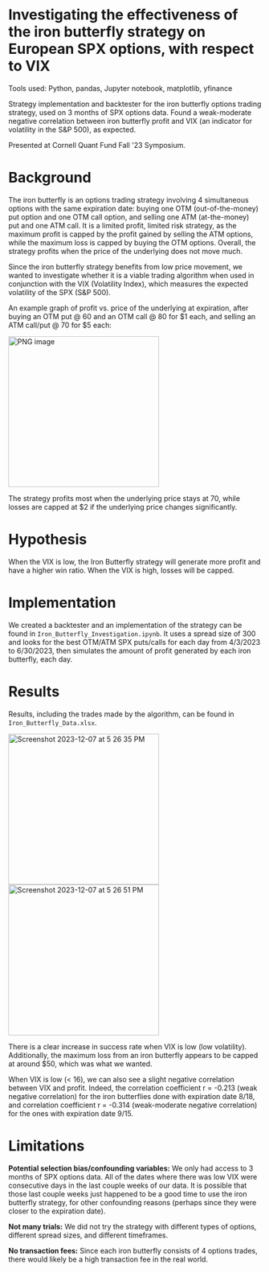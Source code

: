 # Investigating the effectiveness of the iron butterfly strategy on European SPX options, with respect to VIX

Tools used: Python, pandas, Jupyter notebook, matplotlib, yfinance

Strategy implementation and backtester for the iron butterfly options trading strategy, used on 3 months of SPX options data. Found a weak-moderate negative correlation between iron butterfly profit and VIX (an indicator for volatility in the S&amp;P 500), as expected.

Presented at Cornell Quant Fund Fall '23 Symposium.

<h1>Background</h1>

The iron butterfly is an options trading strategy involving 4 simultaneous options with the same expiration date: buying one OTM (out-of-the-money) put option and one OTM call option, and selling one ATM (at-the-money) put and one ATM call. It is a limited profit, limited risk strategy, as the maximum profit is capped by the profit gained by selling the ATM options, while the maximum loss is capped by buying the OTM options. Overall, the strategy profits when the price of the underlying does not move much.

Since the iron butterfly strategy benefits from low price movement, we wanted to investigate whether it is a viable trading algorithm when used in conjunction with the VIX (Volatility Index), which measures the expected volatility of the SPX (S&P 500).

An example graph of profit vs. price of the underlying at expiration, after buying an OTM put @ 60 and an OTM call @ 80 for $1 each, and selling an ATM call/put @ 70 for $5 each:

<img width="300" alt="PNG image" src="https://github.com/xie-daniel/iron-butterfly-trading-strategy/assets/151884754/280d7e49-a450-4c86-bfbf-c60068da2df5">

The strategy profits most when the underlying price stays at 70, while losses are capped at $2 if the underlying price changes significantly.

<h1>Hypothesis</h1>

When the VIX is low, the Iron Butterfly strategy will generate more profit and have a higher win ratio. When the VIX is high, losses will be capped.

<h1>Implementation</h1>

We created a backtester and an implementation of the strategy can be found in `Iron_Butterfly_Investigation.ipynb`. It uses a spread size of 300 and looks for the best OTM/ATM SPX puts/calls for each day from 4/3/2023 to 6/30/2023, then simulates the amount of profit generated by each iron butterfly, each day. 

<h1>Results</h1>

Results, including the trades made by the algorithm, can be found in `Iron_Butterfly_Data.xlsx`.

<img width="300" alt="Screenshot 2023-12-07 at 5 26 35 PM" src="https://github.com/xie-daniel/iron-butterfly-trading-strategy/assets/151884754/10f0c2df-2cf3-4fc7-b573-55f044be1af8">

<img width="300" alt="Screenshot 2023-12-07 at 5 26 51 PM" src="https://github.com/xie-daniel/iron-butterfly-trading-strategy/assets/151884754/e743c53a-7653-42f2-b583-bda38f17c11b">

There is a clear increase in success rate when VIX is low (low volatility). Additionally, the maximum loss from an iron butterfly appears to be capped at around $50, which was what we wanted.

When VIX is low (< 16), we can also see a slight negative correlation between VIX and profit. Indeed, the correlation coefficient r = -0.213 (weak negative correlation) for the iron butterflies done with expiration date 8/18, and correlation coefficient r = -0.314 (weak-moderate negative correlation) for the ones with expiration date 9/15.

<h1>Limitations</h1>

<strong>Potential selection bias/confounding variables:</strong> We only had access to 3 months of SPX options data. All of the dates where there was low VIX were consecutive days in the last couple weeks of our data. It is possible that those last couple weeks just happened to be a good time to use the iron butterfly strategy, for other confounding reasons (perhaps since they were closer to the expiration date).

<strong>Not many trials:</strong> We did not try the strategy with different types of options, different spread sizes, and different timeframes.

<strong>No transaction fees:</strong> Since each iron butterfly consists of 4 options trades, there would likely be a high transaction fee in the real world.
